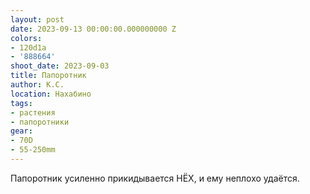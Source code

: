 ```yaml
---
layout: post
date: 2023-09-13 00:00:00.000000000 Z
colors:
- 120d1a
- '888664'
shoot_date: 2023-09-03
title: Папоротник
author: К.С.
location: Нахабино
tags:
- растения
- папоротники
gear:
- 70D
- 55-250mm
---
```

Папоротник усиленно прикидывается НЁХ, и ему неплохо удаётся.

